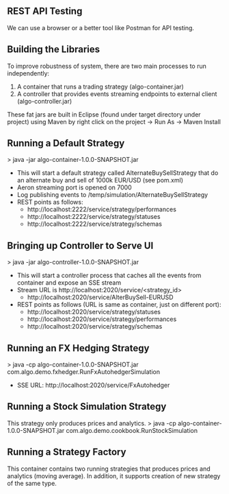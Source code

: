 <h2>REST API Testing</h2>
We can use a browser or a better tool like Postman for API testing.

<h2>Building the Libraries</h2>

To improve robustness of system, there are two main processes to run independently:
1. A container that runs a trading strategy (algo-container.jar)
2. A controller that provides events streaming endpoints to external client (algo-controller.jar)

These fat jars are built in Eclipse (found under target directory under project) using Maven by right click on the project -> Run As -> Maven Install

<h2>Running a Default Strategy</h2>
> java -jar algo-container-1.0.0-SNAPSHOT.jar

 * This will start a default strategy called AlternateBuySellStrategy that do an alternate buy and sell of 1000k EUR/USD (see pom.xml)
 * Aeron streaming port is opened on 7000
 * Log publishing events to /temp/simulation/AlternateBuySellStrategy
 * REST points as follows:
      * http://localhost:2222/service/strategy/performances
      * http://localhost:2222/service/strategy/statuses
      * http://localhost:2222/service/strategy/schemas

<h2>Bringing up Controller to Serve UI</h2>
> java -jar algo-controller-1.0.0-SNAPSHOT.jar

 * This will start a controller process that caches all the events from container and expose an SSE stream
 * Stream URL is http://localhost:2020/service/<strategy_id>
     * http://localhost:2020/service/AlterBuySell-EURUSD
 * REST points as follows (URL is same as container, just on different port):
     * http://localhost:2020/service/strategy/statuses
     * http://localhost:2020/service/strategy/performances
     * http://localhost:2020/service/strategy/schemas


<h2>Running an FX Hedging Strategy</h2>
> java -cp algo-container-1.0.0-SNAPSHOT.jar com.algo.demo.fxhedger.RunFxAutohedgerSimulation

  * SSE URL: http://localhost:2020/service/FxAutohedger


<h2>Running a Stock Simulation Strategy</h2>
This strategy only produces prices and analytics.
> java -cp algo-container-1.0.0-SNAPSHOT.jar com.algo.demo.cookbook.RunStockSimulation


<h2>Running a Strategy Factory</h2>
This container contains two running strategies that produces prices and analytics (moving average). In addition, it supports creation of new strategy of the same type. 


